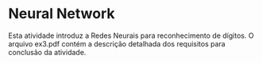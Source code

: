 # Neural Network
Esta atividade introduz a Redes Neurais para reconhecimento de dígitos. O arquivo ex3.pdf contém a descrição detalhada dos requisitos para conclusão da atividade.
